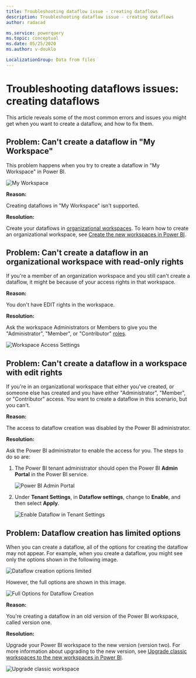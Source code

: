 ```yaml
---
title: Troubleshooting dataflow issue - creating dataflows
description: Troubleshooting dataflow issue - creating dataflows
author: radacad

ms.service: powerquery
ms.topic: conceptual
ms.date: 05/25/2020
ms.author: v-douklo

LocalizationGroup: Data from files
---
```


# Troubleshooting dataflows issues: creating dataflows

This article reveals some of the most common errors and issues you might get when you want to create a dataflow, and how to fix them.

## Problem: Can't create a dataflow in "My Workspace"

This problem happens when you try to create a dataflow in "My Workspace" in Power BI.

![My Workspace](media/MyWorkspace.png)

**Reason:**

Creating dataflows in "My Workspace" isn't supported.

**Resolution:**

Create your dataflows in [organizational workspaces](https://docs.microsoft.com/power-bi/collaborate-share/service-create-the-new-workspaces). To learn how to create an organizational workspace, see [Create the new workspaces in Power BI](https://docs.microsoft.com/power-bi/collaborate-share/service-create-the-new-workspaces).

## Problem: Can't create a dataflow in an organizational workspace with read-only rights

If you're a member of an organization workspace and you still can't create a dataflow, it might be because of your access rights in that workspace.

**Reason:**

You don't have EDIT rights in the workspace.

**Resolution:**

Ask the workspace Administrators or Members to give you the "Administrator", "Member", or "Contributor" [roles](https://docs.microsoft.com/power-bi/collaborate-share/service-new-workspaces#roles-in-the-new-workspaces).

![Workspace Access Settings](media/WorkspaceAccess.png)

## Problem: Can't create a dataflow in a workspace with edit rights

If you're in an organizational workspace that either you've created, or someone else has created and you have either "Administrator", "Member", or "Contributor" access. You want to create a dataflow in this scenario, but you can't.

**Reason:** 

The access to dataflow creation was disabled by the Power BI administrator.

**Resolution:**

Ask the Power BI administrator to enable the access for you. The steps to do so are:

1. The Power BI tenant administrator should open the Power BI **Admin Portal** in the Power BI service.

   ![Power BI Admin Portal](media/PowerBIAdminPortal.png)

2. Under **Tenant Settings**, in **Dataflow settings**, change to **Enable**, and then select **Apply**.

   ![Enable Dataflow in Tenant Settings](media/EnableDataflow.png)

## Problem: Dataflow creation has limited options

When you can create a dataflow, all of the options for creating the dataflow may not appear. For example, when you create a dataflow, you might see only the options shown in the following image.

![Dataflow creation options limited](media/DataflowCreationLimited.png)

However, the full options are shown in this image.

![Full Options for Dataflow Creation](media/DataflowCreationFull.png)

**Reason:**

You're creating a dataflow in an old version of the Power BI workspace, called version one.

**Resolution:**

Upgrade your Power BI workspace to the new version (version two). For more information about upgrading to the new version, see [Upgrade classic workspaces to the new workspaces in Power BI](https://docs.microsoft.com/power-bi/collaborate-share/service-upgrade-workspaces).

![Upgrade classic workspace](media/UpgradeWorkspace.png)

